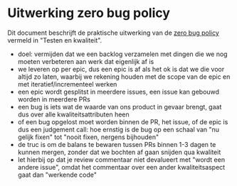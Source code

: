 # Uitwerking zero bug policy

Dit document beschrijft de praktische uitwerking van de [zero bug policy](/documentatie/ontwikkelproces/testen-en-kwaliteit.md#zero-bug-policy) vermeld in "Testen en kwaliteit".



- doel: vermijden dat we een backlog verzamelen met dingen die we nog moeten verbeteren aan werk dat eigenlijk af is
- we leveren op per epic, dus een epic is af als het ok is dat we die voor altijd zo laten, waarbij we rekening houden met de scope van de epic en met iteratief/incrementeel werken
- een epic wordt gesplitst in meerdere issues, een issue kan gebouwd worden in meerdere PRs
- een bug is iets wat de waarde van ons product in gevaar brengt, gaat dus over alle kwaliteitsattributen heen
- of een bug opgelost moet worden binnen de PR, het issue, of de epic is dus een judgement call: hoe ernstig is de bug op een schaal van "nu gelijk fixen" tot "nooit fixen, nergens bijhouden"
- de truc is om de balans te bewaren tussen PRs binnen 1-3 dagen te kunnen mergen, zonder dat we bochten af gaan snijden qua kwaliteit
- let hierbij op dat je review commentaar niet devalueert met "wordt een andere issue", omdat het commentaar over een ander kwaliteitsaspect gaat dan "werkende code"
